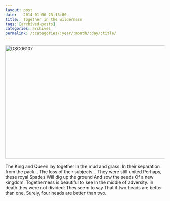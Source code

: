 ```yaml
---
layout: post
date:	2014-01-06 23:13:00
title:  Together in the wilderness
tags: [archived-posts]
categories: archives
permalink: /:categories/:year/:month/:day/:title/
---
```

<a href="http://www.flickr.com/photos/86494503@N00/11765917575/" title="DSC06107 by mohandep, on Flickr"><img src="http://farm6.staticflickr.com/5511/11765917575_1ebcc70e03_z.jpg" width="640" height="360" alt="DSC06107"></a>

The King and Queen lay together
In the mud and grass.
In their separation from the pack...
The loss of their subjects...
They were still united
Perhaps, these royal Spades
Will dig up the ground
And sow the seeds
Of a new kingdom.
Togetherness is beautiful to see
In the middle of adversity.
In death they were not divided:
They seem to say
That if two heads are better than one,
Surely, four heads are better than two.
